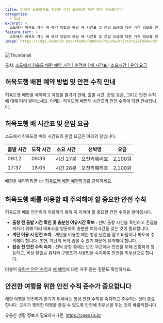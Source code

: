 ```yaml
---
title: 여객선 소도허육도 저렴한 운임 요금으로 빠른 예약 가능합니다!
categories:
  - 일상
excerpt: >
  소도에서 허육도 가는 배 예약 방법과 해당 배 시간표 및 운임 요금에 대한 가격 정보를 안내 드리겠습니다. 안전하고 재밋는 허육도행 여행을 위해 아래 정보 참고하시기 바랍니다. 허육도행 배편 예약하기 👈 클릭소도에서 허육도행 배 시간표출발 시간도착 시간소요 시간선박명요금09:1209:390시간 27분오천카훼리호2,100원17:3718:050시간 28분오천카훼리호2,100원허육도행 배편 예약하기 👈 클릭소도에서 허육도행 여객선 탑승 시 이용수칙소도에서 허육도행 배를 이용할 때 꼭 준수해야 하는 중요한 안전 수칙에 대해 알아봅시다. 중요한 내용: 출항 전 출발 시간 확인 및 충분한 여유시간 확보 - 선박 출항 시간을 확인하고 혼잡을 피하기 위해 미리 매표소를 방문하여 충분한 여유시간을 갖는 것이 중요합니다...
feature_text: >
  소도에서 허육도 가는 배 예약 방법과 해당 배 시간표 및 운임 요금에 대한 가격 정보를 안내 드리겠습니다. 안전하고 재밋는 허육도행 여행을 위해 아래 정보 참고하시기 바랍니다. 허육도행 배편 예약하기 👈 클릭소도에서 허육도행 배 시간표출발 시간도착 시간소요 시간선박명요금09:1209:390시간 27분오천카훼리호2,100원17:3718:050시간 28분오천카훼리호2,100원허육도행 배편 예약하기 👈 클릭소도에서 허육도행 여객선 탑승 시 이용수칙소도에서 허육도행 배를 이용할 때 꼭 준수해야 하는 중요한 안전 수칙에 대해 알아봅시다. 중요한 내용: 출항 전 출발 시간 확인 및 충분한 여유시간 확보 - 선박 출항 시간을 확인하고 혼잡을 피하기 위해 미리 매표소를 방문하여 충분한 여유시간을 갖는 것이 중요합니다...
image: https://img1.daumcdn.net/thumb/R800x0/?scode=mtistory2&fname=https%3A%2F%2Fblog.kakaocdn.net%2Fdn%2F1DPhE%2FbtsHCsfW3qE%2FFibQjJTv2hpPjma8oXkeV1%2Fimg.webp
---
```


![Thumbnail](https://img1.daumcdn.net/thumb/R800x0/?scode=mtistory2&fname=https%3A%2F%2Fblog.kakaocdn.net%2Fdn%2F1DPhE%2FbtsHCsfW3qE%2FFibQjJTv2hpPjma8oXkeV1%2Fimg.webp)

<p>출처: <a href="https://opensis.kr/entry/%EC%86%8C%EB%8F%84%EC%97%90%EC%84%9C-%ED%97%88%EC%9C%A1%EB%8F%84-%EB%B0%B0%ED%8E%B8-%EC%98%88%EC%95%BD-%EA%B0%80%EA%B2%A9-%EC%97%AC%EA%B0%9D%EC%84%A0-%EB%B0%B0-%EC%8B%9C%EA%B0%84%ED%91%9C-%EC%86%8C%EC%9A%94%EC%8B%9C%EA%B0%84-%EC%9A%B4%EC%9E%84-%EC%9A%94%EA%B8%88" rel="dofollow">소도에서 허육도 배편 예약 가격 | 여객선 | 배 시간표 | 소요시간 | 운임 요금</a> </p>

## 허육도행 배편 예약 방법 및 안전 수칙 안내

허육도행 배편을 예약하고 여행을 즐기기 전에, 출발 시간, 운임 요금, 그리고 안전 수칙에 대해 미리 알아보세요. 아래는 허육도행 배편의
시간표와 안전 수칙에 대한 안내입니다.

## 허육도행 배 시간표 및 운임 요금

소도에서 허육도행 배의 시간표와 운임 요금은 아래와 같습니다.

**출발 시간** | **도착 시간** | **소요 시간** | **선박명** | **요금**  
---|---|---|---|---  
09:12 | 09:39 | 시간 27분 | 오천카훼리호 | 2,100원  
17:37 | 18:05 | 시간 28분 | 오천카훼리호 | 2,100원  
  
배편을 예약하려면 👉 [허육도행 배편 예약하기](https://opensis.kr/entry/%EC%86%8C%EB%8F%84%EC%97%90%EC%84%9C-%ED%97%88%EC%9C%A1%EB%8F%84-%EB%B0%B0%ED%8E%B8-%EC%98%88%EC%95%BD-%EA%B0%80%EA%B2%A9-%EC%97%AC%EA%B0%9D%EC%84%A0-%EB%B0%B0-%EC%8B%9C%EA%B0%84%ED%91%9C-%EC%86%8C%EC%9A%94%EC%8B%9C%EA%B0%84-%EC%9A%B4%EC%9E%84-%EC%9A%94%EA%B8%88)를 클릭하세요.

## 허육도행 배를 이용할 때 주의해야 할 중요한 안전 수칙

허육도행 배를 안전하게 이용하기 위해 꼭 지켜야 할 중요한 안전 수칙을 알아봅시다.

  * **출항 전 출발 시간 확인 및 충분한 여유시간 확보** : 선박 출항 시간을 확인하고 혼잡을 피하기 위해 미리 매표소를 방문하여 충분한 여유시간을 갖는 것이 중요합니다.
  * **계단 이용 시 안전 조치** : 계단을 이용할 때는 항상 난간을 잡고 바람이나 파도에 주의해야 합니다. 또한, 계단의 폭이 좁을 수 있기 때문에 유의해야 합니다.
  * **탑승 전 안전 수칙 숙지** : 선박 운항 중에는 난간 부근에서 안전을 위해 신중하게 행동하고, 비상 탈출로 위치와 구명조끼 사용법을 숙지하여 안전을 최우선으로 합니다.

더불어 [유람선 안전 수칙](https://opensis.kr/entry/%EC%86%8C%EB%8F%84%EC%97%90%EC%84%9C-%ED%97%88%EC%9C%A1%EB%8F%84-%EB%B0%B0%ED%8E%B8-%EC%98%88%EC%95%BD-%EA%B0%80%EA%B2%A9-%EC%97%AC%EA%B0%9D%EC%84%A0-%EB%B0%B0-%EC%8B%9C%EA%B0%84%ED%91%9C-%EC%86%8C%EC%9A%94%EC%8B%9C%EA%B0%84-%EC%9A%B4%EC%9E%84-%EC%9A%94%EA%B8%88)과 [배 예약](https://opensis.kr/entry/%EC%86%8C%EB%8F%84%EC%97%90%EC%84%9C-%ED%97%88%EC%9C%A1%EB%8F%84-%EB%B0%B0%ED%8E%B8-%EC%98%88%EC%95%BD-%EA%B0%80%EA%B2%A9-%EC%97%AC%EA%B0%9D%EC%84%A0-%EB%B0%B0-%EC%8B%9C%EA%B0%84%ED%91%9C-%EC%86%8C%EC%9A%94%EC%8B%9C%EA%B0%84-%EC%9A%B4%EC%9E%84-%EC%9A%94%EA%B8%88)에 대한 자주 묻는 질문도 확인하세요.

## 안전한 여행을 위한 안전 수칙 준수가 중요합니다

해양 여행을 안전하게 즐기기 위해서는 항상 안전 수칙을 숙지하고 준수하는 것이 중요합니다. 모두가 행복한 여행을 즐길 수 있도록 안전에
최우선을 두는 것이 바람직합니다.

 

유용한 생활 정보가 필요하시다면, <a href="https://opensis.kr" rel="dofollow">https://opensis.kr</a>


